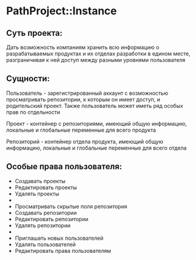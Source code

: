# PathProject::Instance

## Суть проекта:

Дать возможность компаниям хранить всю информацию о разрабатываемых продуктах и их отделах разработки в едином месте, разграничивая к ней доступ между разными уровнями пользователя

## Сущности:

Пользователь - зарегистрированный аккаунт с возможностью просматривать репозитории, к которым он имеет доступ, и родительский проект. Также пользователь может иметь ряд особых прав по отдельности

Проект - контейнер с репозиториями, имеющий общую информацию, локальные и глобальные переменные для всего продукта

Репозиторий - контейнер отдела продукта, имеющий общую информацию, локальные и глобальные переменные для всего отдела

## Особые права пользователя:
- Создавать проекты
- Редактировать проекты
- Удалять проекты
-
- Просматривать скрытые поля репозитория 
- Создавать репозитории
- Редактировать репозитории
- Удалять репозитории
-
- Приглашать новых пользователей
- Удалять пользователей
- Редактировать права пользователям
